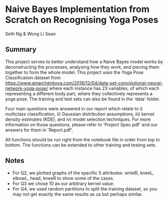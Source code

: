 # Naive Bayes Implementation from Scratch on Recognising Yoga Poses
Seth Ng & Wong Li Sean

## Summary
This project serves to better understand how a Naive Bayes model works by deconstructing the processes, analysing how they work, and piecing them together to form the whole model. This project uses the Yoga Pose Classification dataset from https://www.amarchenkova.com/2018/12/04/data-set-convolutional-neural-network-yoga-pose/ where each instance has 23 variables, of which each representing a different body part, where they collectively represents a yoga pose. The training and test sets can also be found in the 'data' folder.

Four main questions were answered in our report which relate to i) multiclass classification, ii) Gaussian distribution assumptions, iii) kernel density estimates (KDE), and iv) model selection techniques. For more information on those questions, please refer to 'Project Spec.pdf' and our answers for them in 'Report.pdf'.

All functions should be run right from the notebook file in order from top to bottom. The functions can be extended to other training and testing sets.

## Notes
- For Q2, we plotted graphs of the specific 5 attributes: wristR, kneeL, elbowL, head, kneeR to show some of the cases.
- For Q3 we chose 10 as our arbitrary kernel value.
- For Q4, we used random partitions to split the training dataset, so you may not get exactly the same results as us but perhaps similar.
